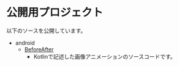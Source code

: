 # 公開用プロジェクト
以下のソースを公開しています。

- android
  - [BeforeAfter](https://github.com/tamito0201/android-project/tree/master/BeforeAfter)
     - Kotlinで記述した画像アニメーションのソースコードです。
